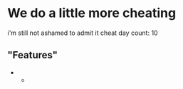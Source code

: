 # We do a little more cheating

i'm still not ashamed to admit it
cheat day count: 10

## "Features"

- -